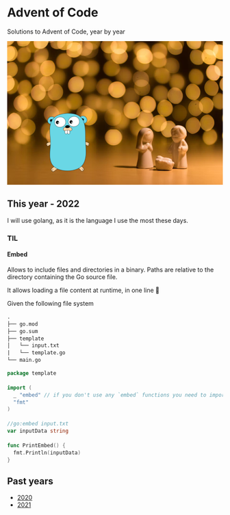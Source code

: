 # Advent of Code
Solutions to Advent of Code, year by year

![Christmas image of a crib with a gopher](./image.png)

## This year - 2022

I will use golang, as it is the language I use the most these days.

### TIL

#### Embed

Allows to include files and directories in a binary. Paths are relative to the directory containing the Go source file.

It allows loading a file content at runtime, in one line 🤯

Given the following file system

```txt
.
├── go.mod
├── go.sum
├── template
│   └── input.txt
|   └── template.go
└── main.go
```

```go
package template

import (
  _ "embed" // if you don't use any `embed` functions you need to import it only for its sideeffect with `_` 
  "fmt"
)

//go:embed input.txt
var inputData string

func PrintEmbed() {
  fmt.Println(inputData)
}
```

## Past years

* [2020](2020)
* [2021](2021)